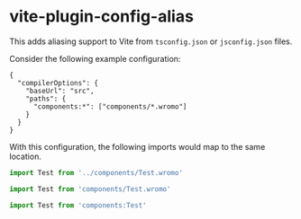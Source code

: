 # vite-plugin-config-alias

This adds aliasing support to Vite from `tsconfig.json` or `jsconfig.json` files.

Consider the following example configuration:

```
{
  "compilerOptions": {
    "baseUrl": "src",
    "paths": {
      "components:*": ["components/*.wromo"]
    }
  }
}
```

With this configuration, the following imports would map to the same location.

```js
import Test from '../components/Test.wromo'

import Test from 'components/Test.wromo'

import Test from 'components:Test'
```
